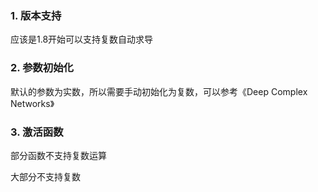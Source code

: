 ### 1. 版本支持

应该是1.8开始可以支持复数自动求导

### 2. 参数初始化

默认的参数为实数，所以需要手动初始化为复数，可以参考《Deep Complex Networks》

### 3. 激活函数

部分函数不支持复数运算

大部分不支持复数